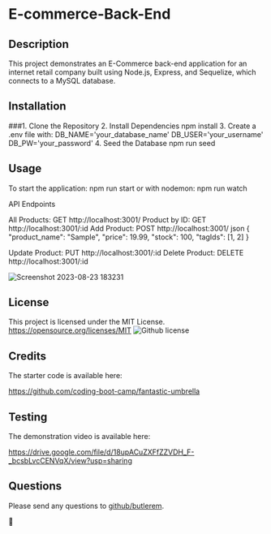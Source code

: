 # E-commerce-Back-End

## Description
This project demonstrates an E-Commerce back-end application for an internet retail company built using Node.js, Express, and Sequelize, which connects to a MySQL database.

## Installation
###1. Clone the Repository
2. Install Dependencies
    npm install
3. Create a .env file with:
    DB_NAME='your_database_name'
    DB_USER='your_username'
    DB_PW='your_password'
4. Seed the Database
    npm run seed

## Usage
To start the application:
    npm run start
or with nodemon:
    npm run watch
    
API Endpoints

All Products: GET http://localhost:3001/
Product by ID: GET http://localhost:3001/:id
Add Product: POST http://localhost:3001/
json
{
    "product_name": "Sample",
    "price": 19.99,
    "stock": 100,
    "tagIds": [1, 2]
}

Update Product: PUT http://localhost:3001/:id
Delete Product: DELETE http://localhost:3001/:id

![Screenshot 2023-08-23 183231](https://github.com/butlerem/E-commerce-Back-End/assets/130527417/f98541c5-7115-4695-9ce8-dcbd97f39fb6)

## License
This project is licensed under the MIT License.
https://opensource.org/licenses/MIT
![Github license](https://img.shields.io/badge/license-MIT-blue.svg)

## Credits
The starter code is available here:

https://github.com/coding-boot-camp/fantastic-umbrella
 
## Testing
The demonstration video is available here:

https://drive.google.com/file/d/18upACuZXFfZZVDH_F-_bcsbLvcCENVqX/view?usp=sharing

## Questions
Please send any questions to [github/butlerem](https://github.com/butlerem).

🌼
